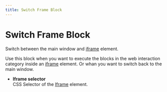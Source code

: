 ```yaml
---
title: Switch Frame Block
---
```


# Switch Frame Block

Switch between the main window and [iframe](https://developer.mozilla.org/en-US/docs/Web/HTML/Element/iframe) element.

Use this block when you want to execute the blocks in the web interaction category inside an [iframe](https://developer.mozilla.org/en-US/docs/Web/HTML/Element/iframe) element. Or whan you want to switch back to the main window.

- **Iframe selector** <br>
	CSS Selector of the [Iframe](https://developer.mozilla.org/en-US/docs/Web/HTML/Element/iframe) element.